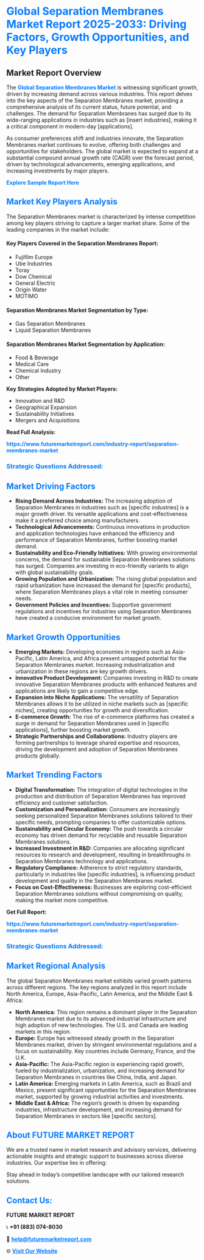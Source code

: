 <h1 style="color: #007BFF;">Global Separation Membranes Market Report 2025-2033: Driving Factors, Growth Opportunities, and Key Players</h1>

<section id="overview">
<h2>Market Report Overview</h2>
<p>The <a href="https://www.futuremarketreport.com/industry-report/separation-membranes-market" style="color: #007BFF; text-decoration: none;"><strong>Global Separation Membranes Market</strong></a> is witnessing significant growth, driven by increasing demand across various industries. This report delves into the key aspects of the Separation Membranes market, providing a comprehensive analysis of its current status, future potential, and challenges. The demand for Separation Membranes has surged due to its wide-ranging applications in industries such as [insert industries], making it a critical component in modern-day [applications].</p>
<p>As consumer preferences shift and industries innovate, the Separation Membranes market continues to evolve, offering both challenges and opportunities for stakeholders. The global market is expected to expand at a substantial compound annual growth rate (CAGR) over the forecast period, driven by technological advancements, emerging applications, and increasing investments by major players.</p>
</section>

<section id="overview">
<p><a href="https://www.futuremarketreport.com/request-sample/reportId=92100" style="color: #007BFF; text-decoration: none;"><strong>Explore Sample Report Here</strong></a></p>
</section>

<section id="key-players">
<h2 style="color: #007BFF;">Market Key Players Analysis</h2>
<p>The Separation Membranes market is characterized by intense competition among key players striving to capture a larger market share. Some of the leading companies in the market include:</p>
<h4>Key Players Covered in the Separation Membranes Report:</h4>
<ul><li>Fujifilm Europe</li><li>Ube Industries</li><li>Toray</li><li>Dow Chemical</li><li>General Electric</li><li>Origin Water</li><li>MOTIMO</li></ul>
<h4>Separation Membranes Market Segmentation by Type:</h4>
<ul><li>Gas Separation Membranes</li><li>Liquid Separation Membranes</li></ul>

<h4>Separation Membranes Market Segmentation by Application:</h4>
<ul><li>Food &amp; Beverage</li><li>Medical Care</li><li>Chemical Industry</li><li>Other</li></ul>
<p><strong>Key Strategies Adopted by Market Players:</strong></p>
<ul>
<li>Innovation and R&D</li>
<li>Geographical Expansion</li>
<li>Sustainability Initiatives</li>
<li>Mergers and Acquisitions</li>
</ul>
</section>

<section>
<p><strong>Read Full Analysis: </strong></p><a href="https://www.futuremarketreport.com/industry-report/separation-membranes-market" style="color: #007BFF; text-decoration: none;"><strong>https://www.futuremarketreport.com/industry-report/separation-membranes-market</strong></a>
<h3 style="color: #007BFF;">Strategic Questions Addressed:</h3>
</section>

<section id="driving-factors">
<h2 style="color: #007BFF;">Market Driving Factors</h2>
<ul>
<li><strong>Rising Demand Across Industries:</strong> The increasing adoption of Separation Membranes in industries such as [specific industries] is a major growth driver. Its versatile applications and cost-effectiveness make it a preferred choice among manufacturers.</li>
<li><strong>Technological Advancements:</strong> Continuous innovations in production and application technologies have enhanced the efficiency and performance of Separation Membranes, further boosting market demand.</li>
<li><strong>Sustainability and Eco-Friendly Initiatives:</strong> With growing environmental concerns, the demand for sustainable Separation Membranes solutions has surged. Companies are investing in eco-friendly variants to align with global sustainability goals.</li>
<li><strong>Growing Population and Urbanization:</strong> The rising global population and rapid urbanization have increased the demand for [specific products], where Separation Membranes plays a vital role in meeting consumer needs.</li>
<li><strong>Government Policies and Incentives:</strong> Supportive government regulations and incentives for industries using Separation Membranes have created a conducive environment for market growth.</li>
</ul>
</section>

<section id="growth-opportunities">
<h2 style="color: #007BFF;">Market Growth Opportunities</h2>
<ul>
<li><strong>Emerging Markets:</strong> Developing economies in regions such as Asia-Pacific, Latin America, and Africa present untapped potential for the Separation Membranes market. Increasing industrialization and urbanization in these regions are key growth drivers.</li>
<li><strong>Innovative Product Development:</strong> Companies investing in R&D to create innovative Separation Membranes products with enhanced features and applications are likely to gain a competitive edge.</li>
<li><strong>Expansion into Niche Applications:</strong> The versatility of Separation Membranes allows it to be utilized in niche markets such as [specific niches], creating opportunities for growth and diversification.</li>
<li><strong>E-commerce Growth:</strong> The rise of e-commerce platforms has created a surge in demand for Separation Membranes used in [specific applications], further boosting market growth.</li>
<li><strong>Strategic Partnerships and Collaborations:</strong> Industry players are forming partnerships to leverage shared expertise and resources, driving the development and adoption of Separation Membranes products globally.</li>
</ul>
</section>

<section id="trending-factors">
<h2 style="color: #007BFF;">Market Trending Factors</h2>
<ul>
<li><strong>Digital Transformation:</strong> The integration of digital technologies in the production and distribution of Separation Membranes has improved efficiency and customer satisfaction.</li>
<li><strong>Customization and Personalization:</strong> Consumers are increasingly seeking personalized Separation Membranes solutions tailored to their specific needs, prompting companies to offer customizable options.</li>
<li><strong>Sustainability and Circular Economy:</strong> The push towards a circular economy has driven demand for recyclable and reusable Separation Membranes solutions.</li>
<li><strong>Increased Investment in R&D:</strong> Companies are allocating significant resources to research and development, resulting in breakthroughs in Separation Membranes technology and applications.</li>
<li><strong>Regulatory Compliance:</strong> Adherence to strict regulatory standards, particularly in industries like [specific industries], is influencing product development and quality in the Separation Membranes market.</li>
<li><strong>Focus on Cost-Effectiveness:</strong> Businesses are exploring cost-efficient Separation Membranes solutions without compromising on quality, making the market more competitive.</li>
</ul>
</section>

<section>
<p><strong>Get Full Report: </strong></p><a href="https://www.futuremarketreport.com/industry-report/separation-membranes-market" style="color: #007BFF; text-decoration: none;"><strong>https://www.futuremarketreport.com/industry-report/separation-membranes-market</strong></a>
<h3 style="color: #007BFF;">Strategic Questions Addressed:</h3>
</section>


<section id="regional-analysis">
<h2 style="color: #007BFF;">Market Regional Analysis</h2>
<p>The global Separation Membranes market exhibits varied growth patterns across different regions. The key regions analyzed in this report include North America, Europe, Asia-Pacific, Latin America, and the Middle East & Africa:</p>
<ul>
<li><strong>North America:</strong> This region remains a dominant player in the Separation Membranes market due to its advanced industrial infrastructure and high adoption of new technologies. The U.S. and Canada are leading markets in this region.</li>
<li><strong>Europe:</strong> Europe has witnessed steady growth in the Separation Membranes market, driven by stringent environmental regulations and a focus on sustainability. Key countries include Germany, France, and the U.K.</li>
<li><strong>Asia-Pacific:</strong> The Asia-Pacific region is experiencing rapid growth, fueled by industrialization, urbanization, and increasing demand for Separation Membranes in countries like China, India, and Japan.</li>
<li><strong>Latin America:</strong> Emerging markets in Latin America, such as Brazil and Mexico, present significant opportunities for the Separation Membranes market, supported by growing industrial activities and investments.</li>
<li><strong>Middle East & Africa:</strong> The region’s growth is driven by expanding industries, infrastructure development, and increasing demand for Separation Membranes in sectors like [specific sectors].</li>
</ul>
</section>

<footer>
<h2 style="color: #007BFF;">About FUTURE MARKET REPORT</h2>
<p>We are a trusted name in market research and advisory services, delivering actionable insights and strategic support to businesses across diverse industries. Our expertise lies in offering:</p>

<p>Stay ahead in today’s competitive landscape with our tailored research solutions.</p>

<h2 style="color: #007BFF;">Contact Us:</h2>
<p><strong>FUTURE MARKET REPORT</strong></p>
<p>📞 <strong>+91 (883) 074-8030</strong></p>
<p>📧 <strong><a href="mailto:help@futuremarketreport.com" style="color: #007BFF;">help@futuremarketreport.com</a></strong></p>
<p>🌐 <strong><a href="https://www.futuremarketreport.com/" style="color: #007BFF;">Visit Our Website</a></strong></p>
</footer>